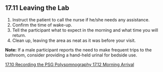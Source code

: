## 17.11 Leaving the Lab

1. Instruct the patient to call the nurse if he/she needs any assistance.
2. Confirm the time of wake-up.
3. Tell the participant what to expect in the morning and what time you will return.
4. Clean up, leaving the area as neat as it was before your visit.

<div class="bs-callout bs-callout-info">
  <p>
    <strong>Note:</strong>
    If a male participant reports the need to make frequent trips to the bathroom, consider providing a hand-held urinal for bedside use.
  </p>
</div>


<div class="center">
<div class="btn-group">
  <a href=":pages_path:/manuals/polysomnography/17-10-recording-psg.md" class="btn btn-default">
    <span class="glyphicon glyphicon-chevron-left"></span>
    17.10 Recording the PSG
  </a>

  <a href=":pages_path:/manuals/polysomnography" class="btn btn-default">
    <span class="glyphicon glyphicon-chevron-up"></span>
    Polysomnography
  </a>

  <a href=":pages_path:/manuals/polysomnography/17-12-morning-arrival.md" class="btn btn-success">
    17.12 Morning Arrival
    <span class="glyphicon glyphicon-chevron-right"></span>
  </a>
</div>
</div>
